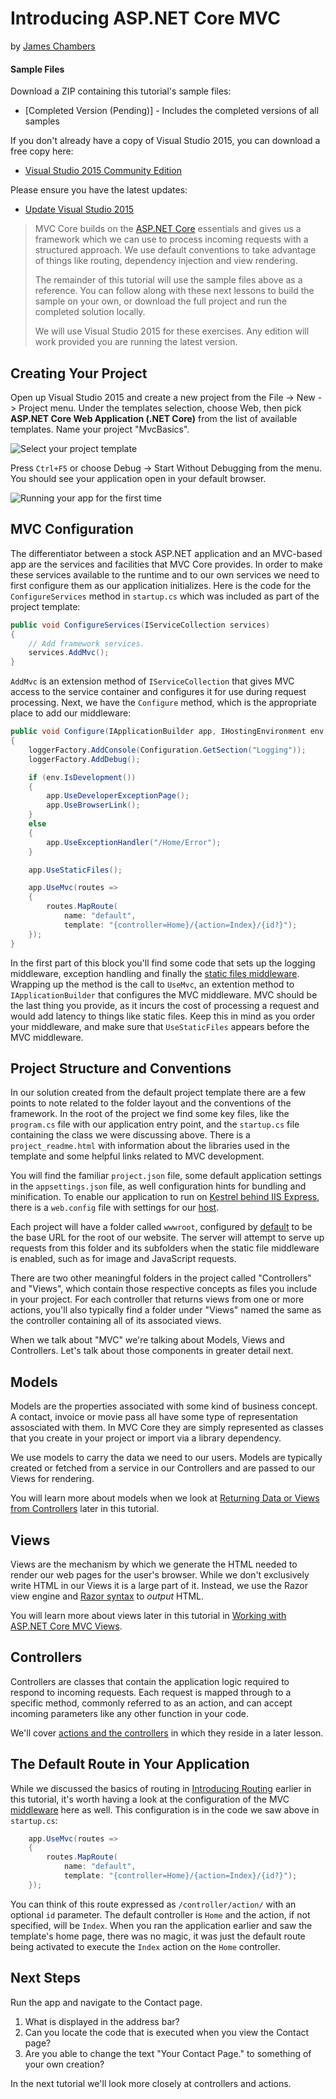 # Introducing ASP.NET Core MVC
by [James Chambers](http://jameschambers.com)

#### Sample Files
Download a ZIP containing this tutorial's sample files:
- [Completed Version (Pending)] - Includes the completed versions of all samples

If you don't already have a copy of Visual Studio 2015, you can download a free copy here:
- [Visual Studio 2015 Community Edition](https://www.visualstudio.com/en-us/visual-studio-homepage-vs.aspx)

Please ensure you have the latest updates:
- [Update Visual Studio 2015](https://www.visualstudio.com/downloads/download-visual-studio-vs)  

>MVC Core builds on the [ASP.NET Core](toc.md) essentials and gives us a framework which we can use to process incoming requests with a structured approach. We use default conventions to take advantage of things like routing, dependency injection and view rendering.
>
>The remainder of this tutorial will use the sample files above as a reference. You can follow along with these next lessons to build the sample on your own, or download the full project and run the completed solution locally.
>
>We will use Visual Studio 2015 for these exercises. Any edition will work provided you are running the latest version.

## Creating Your Project 
Open up Visual Studio 2015 and create a new project from the File -> New -> Project menu. Under the templates selection, choose Web, then pick **ASP.NET Core Web Application (.NET Core)** from the list of available templates. Name your project "MvcBasics".

![Select your project template](images/visual-studio-project-template.png)

Press ``Ctrl+F5`` or choose Debug -> Start Without Debugging from the menu. You should see your application open in your default browser. 

![Running your app for the first time](images/first-run.png)

## MVC Configuration
The differentiator between a stock ASP.NET application and an MVC-based app are the services and facilities that MVC Core provides. In order to make these services available to the runtime and to our own services we need to first configure them as our application initializes. Here is the code for the ``ConfigureServices`` method in ``startup.cs`` which was included as part of the project template:

```c#
public void ConfigureServices(IServiceCollection services)
{
    // Add framework services.
    services.AddMvc();
}
```

``AddMvc`` is an extension method of ``IServiceCollection`` that gives MVC access to the service container and configures it for use during request processing.  Next, we have the ``Configure`` method, which is the appropriate place to add our middleware:

```c#
public void Configure(IApplicationBuilder app, IHostingEnvironment env, ILoggerFactory loggerFactory)
{
    loggerFactory.AddConsole(Configuration.GetSection("Logging"));
    loggerFactory.AddDebug();

    if (env.IsDevelopment())
    {
        app.UseDeveloperExceptionPage();
        app.UseBrowserLink();
    }
    else
    {
        app.UseExceptionHandler("/Home/Error");
    }

    app.UseStaticFiles();

    app.UseMvc(routes =>
    {
        routes.MapRoute(
            name: "default",
            template: "{controller=Home}/{action=Index}/{id?}");
    });
}

```

In the first part of this block you'll find some code that sets up the logging middleware, exception handling and finally the [static files middleware](static-files.md). Wrapping up the method is the call to ``UseMvc``, an extention method to ``IApplicationBuilder`` that configures the MVC middleware. MVC should be the last thing you provide, as it incurs the cost of processing a request and would add latency to things like static files. Keep this in mind as you order your middleware, and make sure that ``UseStaticFiles`` appears before the MVC middleware.  

## Project Structure and Conventions
In our solution created from the default project template there are a few points to note related to the folder layout and the conventions of the framework. In the root of the project we find some key files, like the ``program.cs`` file with our application entry point, and the ``startup.cs`` file containing the class we were discussing above. There is a ``project_readme.html`` with information about the libraries used in the template and some helpful links related to MVC development.  

You will find the familiar ``project.json`` file, some default application settings in the ``appsettings.json`` file, as well configuration hints for bundling and minification.  To enable our application to run on [Kestrel behind IIS Express](https://docs.asp.net/en/latest/fundamentals/servers.html#servers-and-commands), there is a ``web.config`` file with settings for our [host](hosts.md).

Each project will have a folder called `wwwroot`, configured by [default](https://docs.asp.net/en/latest/intro.html#web-root) to be the base URL for the root of our website. The server will attempt to serve up requests from this folder and its subfolders when the static file middleware is enabled, such as for image and JavaScript requests.

There are two other meaningful folders in the project called "Controllers" and "Views", which contain those respective concepts as files you include in your project. For each controller that returns views from one or more actions, you'll also typically find a folder under "Views" named the same as the controller containing all of its associated views.

When we talk about "MVC" we're talking about Models, Views and Controllers.  Let's talk about those components in greater detail next.

## Models
Models are the properties associated with some kind of business concept. A contact, invoice or movie pass all have some type of representation assosciated with them. In MVC Core they are simply represented as classes that you create in your project or import via a library dependency.

We use models to carry the data we need to our users. Models are typically created or fetched from a service in our Controllers and are passed to our Views for rendering.  

You will learn more about models when we look at [Returning Data or Views from Controllers](results.md) later in this tutorial.

## Views
Views are the mechanism by which we generate the HTML needed to render our web pages for the user's browser. While we don't exclusively write HTML in our Views it is a large part of it. Instead, we use the Razor view engine and [Razor syntax](https://docs.asp.net/en/latest/mvc/views/razor.html) to _output_ HTML.  

You will learn more about views later in this tutorial in [Working with ASP.NET Core MVC Views](views.md).

## Controllers
Controllers are classes that contain the application logic required to respond to incoming requests. Each request is mapped through to a specific method, commonly referred to as an action, and can accept incoming parameters like any other function in your code. 

We'll cover [actions and the controllers](controllers-actions.md) in which they reside in a later lesson. 

## The Default Route in Your Application
While we discussed the basics of routing in [Introducing Routing](routing.md) earlier in this tutorial, it's worth having a look at the configuration of the MVC [middleware](middleware-basic.md) here as well. This configuration is in the code we saw above in ``startup.cs``:

```c#
    app.UseMvc(routes =>
    {
        routes.MapRoute(
            name: "default",
            template: "{controller=Home}/{action=Index}/{id?}");
    });
```

You can think of this route expressed as ``/controller/action/`` with an optional ``id`` parameter. The default controller is ``Home`` and the action, if not specified, will be ``Index``. When you ran the application earlier and saw the template's home page, there was no magic, it was just the default route being activated to execute the ``Index`` action on the ``Home`` controller. 

## Next Steps

Run the app and navigate to the Contact page.

1. What is displayed in the address bar? 
1. Can you locate the code that is executed when you view the Contact page?
1. Are you able to change the text "Your Contact Page." to something of your own creation?   

In the next tutorial we'll look more closely at controllers and actions.